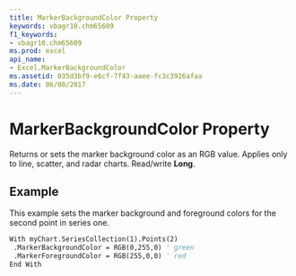 ```yaml
---
title: MarkerBackgroundColor Property
keywords: vbagr10.chm65609
f1_keywords:
- vbagr10.chm65609
ms.prod: excel
api_name:
- Excel.MarkerBackgroundColor
ms.assetid: 035d3bf9-e6cf-7f43-aaee-fc3c3926afaa
ms.date: 06/08/2017
---
```



# MarkerBackgroundColor Property

Returns or sets the marker background color as an RGB value. Applies only to line, scatter, and radar charts. Read/write **Long**.


## Example

This example sets the marker background and foreground colors for the second point in series one.


```vb
With myChart.SeriesCollection(1).Points(2) 
 .MarkerBackgroundColor = RGB(0,255,0) ' green 
 .MarkerForegroundColor = RGB(255,0,0) ' red 
End With
```


